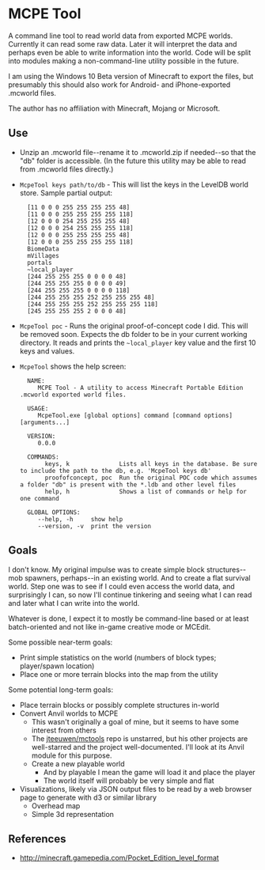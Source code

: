 # MCPE Tool

A command line tool to read world data from exported MCPE worlds.
Currently it can read some raw data.
Later it will interpret the data and perhaps even be able to write information into the world.
Code will be split into modules making a non-command-line utility possible in the future.

I am using the Windows 10 Beta version of Minecraft to export the files, but presumably this should also work for Android- and iPhone-exported .mcworld files.

The author has no affiliation with Minecraft, Mojang or Microsoft.

## Use

- Unzip an .mcworld file--rename it to .mcworld.zip if needed--so that the "db" folder is accessible. (In the future this utility may be able to read from .mcworld files directly.)

- `McpeTool keys path/to/db` - This will list the keys in the LevelDB world store. Sample partial output:

		[11 0 0 0 255 255 255 255 48]
		[11 0 0 0 255 255 255 255 118]
		[12 0 0 0 254 255 255 255 48]
		[12 0 0 0 254 255 255 255 118]
		[12 0 0 0 255 255 255 255 48]
		[12 0 0 0 255 255 255 255 118]
		BiomeData
		mVillages
		portals
		~local_player
		[244 255 255 255 0 0 0 0 48]
		[244 255 255 255 0 0 0 0 49]
		[244 255 255 255 0 0 0 0 118]
		[244 255 255 255 252 255 255 255 48]
		[244 255 255 255 252 255 255 255 118]
		[245 255 255 255 2 0 0 0 48]

- `McpeTool poc` - Runs the original proof-of-concept code I did. This will be removed soon. Expects the db folder to be in your current working directory. It reads and prints the `~local_player` key value and the first 10 keys and values.
- `McpeTool` shows the help screen:

		NAME:
		   MCPE Tool - A utility to access Minecraft Portable Edition .mcworld exported world files.

		USAGE:
		   McpeTool.exe [global options] command [command options] [arguments...]

		VERSION:
		   0.0.0

		COMMANDS:
			 keys, k              Lists all keys in the database. Be sure to include the path to the db, e.g. 'McpeTool keys db'
			 proofofconcept, poc  Run the original POC code which assumes a folder "db" is present with the *.ldb and other level files
			 help, h              Shows a list of commands or help for one command

		GLOBAL OPTIONS:
		   --help, -h     show help
		   --version, -v  print the version

## Goals

I don't know. My original impulse was to create simple block structures--mob spawners, perhaps--in an existing world.
And to create a flat survival world.
Step one was to see if I could even access the world data, and surprisingly I can, so now I'll continue tinkering and seeing what I can read and later what I can write into the world.

Whatever is done, I expect it to mostly be command-line based or at least batch-oriented and not like in-game creative mode or MCEdit.

Some possible near-term goals:

- Print simple statistics on the world (numbers of block types; player/spawn location)
- Place one or more terrain blocks into the map from the utility

Some potential long-term goals:

- Place terrain blocks or possibly complete structures in-world
- Convert Anvil worlds to MCPE
    - This wasn't originally a goal of mine, but it seems to have some interest from others
    - The [jteeuwen/mctools](https://github.com/jteeuwen/mctools) repo is unstarred, but his other projects are well-starred and the project well-documented. I'll look at its Anvil module for this purpose.
    - Create a new playable world
        - And by playable I mean the game will load it and place the player
        - The world itself will probably be very simple and flat
- Visualizations, likely via JSON output files to be read by a web browser page to generate with d3 or similar library
    - Overhead map
    - Simple 3d representation

## References

- http://minecraft.gamepedia.com/Pocket_Edition_level_format